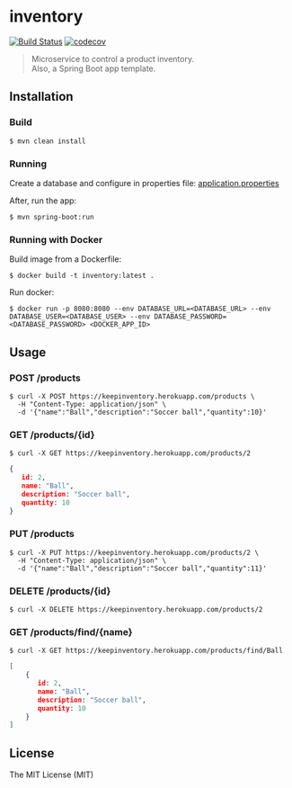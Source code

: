 # inventory

[![Build Status](https://travis-ci.org/robertoduessmann/inventory.svg?branch=master)](https://travis-ci.org/robertoduessmann/inventory)
[![codecov](https://codecov.io/gh/robertoduessmann/inventory/branch/master/graph/badge.svg)](https://codecov.io/gh/robertoduessmann/inventory)

> Microservice to control a product inventory. <br>
> Also, a Spring Boot app template.


## Installation

### Build
```console
$ mvn clean install
```

### Running
Create a database and configure in properties file: [application.properties](https://github.com/robertoduessmann/inventory/blob/master/src/main/resources/application.properties)

After, run the app:
```console
$ mvn spring-boot:run
```

### Running with Docker

Build image from a Dockerfile:
```console
$ docker build -t inventory:latest .
```

Run docker:
```console
$ docker run -p 8080:8080 --env DATABASE_URL=<DATABASE_URL> --env DATABASE_USER=<DATABASE_USER> --env DATABASE_PASSWORD=<DATABASE_PASSWORD> <DOCKER_APP_ID>
```
## Usage

### POST /products
```console
$ curl -X POST https://keepinventory.herokuapp.com/products \
  -H "Content-Type: application/json" \
  -d '{"name":"Ball","description":"Soccer ball","quantity":10}'
```

### GET /products/{id}
```console
$ curl -X GET https://keepinventory.herokuapp.com/products/2
```
```json
{
   id: 2,
   name: "Ball",
   description: "Soccer ball",
   quantity: 10
}
```

### PUT /products
```console
$ curl -X PUT https://keepinventory.herokuapp.com/products/2 \
  -H "Content-Type: application/json" \
  -d '{"name":"Ball","description":"Soccer ball","quantity":11}'
```

### DELETE /products/{id}
```console
$ curl -X DELETE https://keepinventory.herokuapp.com/products/2
```

### GET /products/find/{name}
```console
$ curl -X GET https://keepinventory.herokuapp.com/products/find/Ball
```
```json
[
	{
	   id: 2,
	   name: "Ball",
	   description: "Soccer ball",
	   quantity: 10
	}
]
```

## License
The MIT License (MIT)
